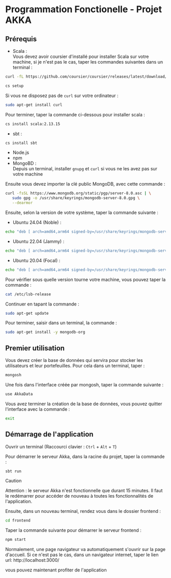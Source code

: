 # Programmation Fonctionelle - Projet AKKA


## Prérequis
- Scala :  
Vous devez avoir coursier d'installé pour installer Scala sur votre machine, si je n'est pas le cas, taper les commandes suivantes dans un terminal :
```bash
curl -fL https://github.com/coursier/coursier/releases/latest/download/cs-x86_64-pc-linux.gz | gzip -d > cs && chmod +x cs && ./

cs setup
```
Si vous ne disposez pas de ```curl``` sur votre ordinateur :
```bash
sudo apt-get install curl
```

Pour terminer, taper la commande ci-dessous pour installer scala :
```bash
cs install scala:2.13.15
```
- sbt :
```bash
cs install sbt
```
- Node.js
- npm
- MongoBD :  
Depuis un terminal, installer ```gnupg``` et ```curl``` si vous ne les avez pas sur votre machine

Ensuite vous devez importer la clé public MongoDB, avec cette commande :
```bash
curl -fsSL https://www.mongodb.org/static/pgp/server-8.0.asc | \
   sudo gpg -o /usr/share/keyrings/mongodb-server-8.0.gpg \
   --dearmor
```

Ensuite, selon la version de votre système, taper la commande suivante :
- Ubuntu 24.04 (Noble) :
```bash
echo "deb [ arch=amd64,arm64 signed-by=/usr/share/keyrings/mongodb-server-8.0.gpg ] https://repo.mongodb.org/apt/ubuntu noble/mongodb-org/8.0 multiverse" | sudo tee /etc/apt/sources.list.d/mongodb-org-8.0.list
```
- Ubuntu 22.04 (Jammy) :
```bash
echo "deb [ arch=amd64,arm64 signed-by=/usr/share/keyrings/mongodb-server-8.0.gpg ] https://repo.mongodb.org/apt/ubuntu jammy/mongodb-org/8.0 multiverse" | sudo tee /etc/apt/sources.list.d/mongodb-org-8.0.list
```
- Ubuntu 20.04 (Focal) :
```bash
echo "deb [ arch=amd64,arm64 signed-by=/usr/share/keyrings/mongodb-server-8.0.gpg ] https://repo.mongodb.org/apt/ubuntu focal/mongodb-org/8.0 multiverse" | sudo tee /etc/apt/sources.list.d/mongodb-org-8.0.list
```

Pour vérifier sous quelle version tourne votre machine, vous pouvez taper la commande :
```bash
cat /etc/lsb-release
```

Continuer en tapant la commande :
```bash
sudo apt-get update
```
Pour terminer, saisir dans un terminal, la commande :
```bash
sudo apt-get install -y mongodb-org
```

## Premier utilisation

Vous devez créer la base de données qui servira pour stocker les utilisateurs et leur portefeuilles. Pour cela dans un terminal, taper :
```bash
mongosh
```
Une fois dans l'interface créée par mongosh, taper la commande suivante :

```bash
use AkkaData
```

Vous avez terminer la création de la base de données, vous pouvez quitter l'interface avec la commande :
```bash
exit
```

## Démarrage de l'application

Ouvrir un terminal (Raccourci clavier : ```Ctrl``` + ```Alt``` + ```T```)

Pour démarrer le serveur Akka, dans la racine du projet, taper la commande :
```bash
sbt run
```
>[!CAUTION]
>Attention : le serveur Akka n'est fonctionnelle que durant 15 minutes. Il faut le redémarrer pour accéder de nouveau à toutes les fonctionnalités de l'application.

Ensuite, dans un nouveau terminal, rendez vous dans le dossier frontend :

```bash
cd frontend
```

Taper la commande suivante pour démarrer le serveur frontend :
```bash
npm start
```

Normalement, une page navigateur va automatiquement s'ouvrir sur la page d'accueil. Si ce n'est pas le cas, dans un navigateur internet, taper le lien url: http://localhost:3000/

vous pouvez maintenant profiter de l'application
